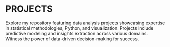 # PROJECTS
Explore my repository featuring data analysis projects showcasing expertise in statistical methodologies, Python, and visualization. Projects include predictive modeling and insights extraction across various domains. Witness the power of data-driven decision-making for success.
